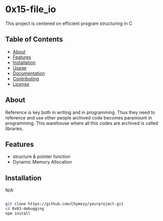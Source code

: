 # 0x15-file_io

This project is centered on efficient program structuring in C

## Table of Contents

- [About](#about)
- [Features](#features)
- [Installation](#installation)
- [Usage](#usage)
- [Documentation](#documentation)
- [Contributing](#contributing)
- [License](#license)

## About

 Reference is key both in writing and in programming. Thus they need to reference and use other people archived code becomes paramount in programming. This warehouse where all this codes are archived is called libraries.

## Features

- structure & pointer function
- Dynamic Memory Allocation

## Installation

N/A

```bash

git clone https://github.com/Chymezy/yourproject.git
cd 0x03-debugging
npm install

